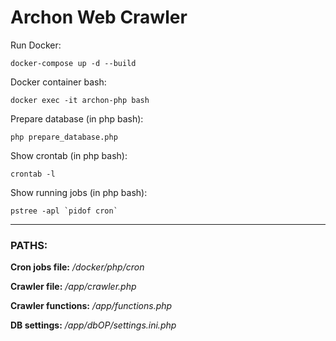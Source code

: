# Archon Web Crawler

Run Docker:
```
docker-compose up -d --build
```

Docker container bash:
```
docker exec -it archon-php bash
```

Prepare database (in php bash):
```
php prepare_database.php
```

Show crontab (in php bash):
```
crontab -l
```

Show running jobs (in php bash):
```
pstree -apl `pidof cron`
```

---

### **PATHS:**

**Cron jobs file:** */docker/php/cron*

**Crawler file:** */app/crawler.php*

**Crawler functions:** */app/functions.php*

**DB settings:** */app/dbOP/settings.ini.php*
